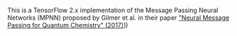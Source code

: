 This is a TensorFlow 2.x implementation of the Message Passing Neural Networks (MPNN) proposed by Gilmer et al. in their paper ["Neural Message Passing for Quantum Chemistry" (2017)]([https://www.bing.com/ck/a?!&&p=f5dd3329d16a6338JmltdHM9MTcyMjIxMTIwMCZpZ3VpZD0wZDQ1NGI1Yi05NzczLTY5NmQtMzYxNS01ZjBmOTZlODY4MDUmaW5zaWQ9NTIwNA&ptn=3&ver=2&hsh=3&fclid=0d454b5b-9773-696d-3615-5f0f96e86805&psq=arXiv%3a1704.01212v2&u=a1aHR0cHM6Ly9hcnhpdi5vcmcvYWJzLzE3MDQuMDEyMTI&ntb=1)])
